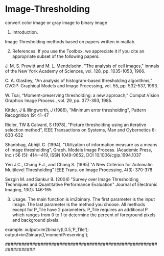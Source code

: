# Image-Thresholding
convert color image or gray image to binary image

1. Introduction.

Image Thresholding methods based on papers written in matlab.

2. References.
If you use the Toolbox, we appreciate it if you cite an appropriate subset of the following papers:

J. M. S. Prewitt and M. L. Mendelsohn, "The analysis of cell images," innnals of the New York Academy of Sciences, vol. 128, pp. 1035-1053, 1966.

C. A. Glasbey, "An analysis of histogram-based thresholding algorithms," CVGIP: Graphical Models and Image Processing, vol. 55, pp. 532-537, 1993.

W. Tsai, “Moment-preserving thresholding: a new approach,” Comput.Vision Graphics Image Process., vol. 29, pp. 377-393, 1985.

Kittler, J & Illingworth, J (1986), "Minimum error thresholding", Pattern Recognition 19: 41-47

Ridler, TW & Calvard, S (1978), "Picture thresholding using an iterative selection method", IEEE Transactions on Systems, Man and Cybernetics 8: 630-632

Shanbhag, Abhijit G. (1994), "Utilization of information measure as a means of image thresholding", Graph. Models Image Process. (Academic Press, Inc.) 56 (5): 414--419, ISSN 1049-9652, DOI 10.1006/cgip.1994.1037

Yen J.C., Chang F.J., and Chang S. (1995) "A New Criterion  for Automatic Multilevel Thresholding" IEEE Trans. on Image  Processing, 4(3): 370-378

Sezgin M. and Sankur B. (2004) "Survey over Image Thresholding Techniques and Quantitative Performance Evaluation" Journal of  Electronic Imaging, 13(1): 146-165



3. Usage.
 The main function is im2binary.
The first parameter is the input image.
The last parameter is the method you choose.
All methods except for P_Tile have 2 parameters.
P_Tile requires an additional P which ranges from 0 to 1 
to determine the percent of foreground pixels and background pixels.

example:
output=im2binary(I,0.5,'P_Tile');
output=im2binary(I,'momentPreserving');

###################################################################
